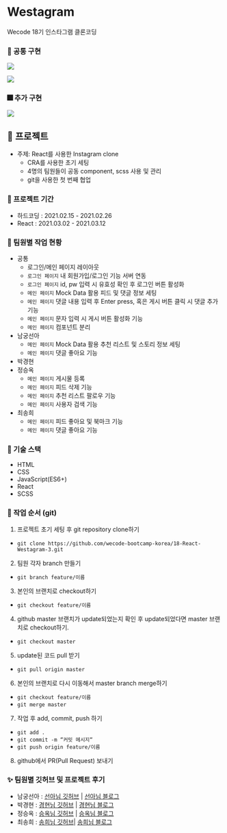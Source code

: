 # Westagram

Wecode 18기 인스타그램 클론코딩

### 🎇 공통 구현

![](https://user-images.githubusercontent.com/46774456/110879954-3453d200-8321-11eb-8a44-7363d3f94ebf.gif)

![](https://user-images.githubusercontent.com/46774456/110881796-484d0300-8324-11eb-95c2-aad9e2b74db2.gif)

### 🎆 추가 구현
![](https://user-images.githubusercontent.com/46774456/110881781-4125f500-8324-11eb-98c3-efb993329c84.gif)


## 🎯 프로젝트
- 주제: React를 사용한 Instagram clone
  - CRA를 사용한 초기 세팅
  - 4명의 팀원들이 공동 component, scss 사용 및 관리
  - git을 사용한 첫 번째 협업

### 📅 프로젝트 기간

- 하드코딩 : 2021.02.15 - 2021.02.26
- React : 2021.03.02 - 2021.03.12


### 🎨 팀원별 작업 현황

- 공통
  - 로그인/메인 페이지 레이아웃
  - `로그인 페이지` 내 회원가입/로그인 기능 서버 연동
  - `로그인 페이지` id, pw 입력 시 유효성 확인 후 로그인 버튼 활성화
  - `메인 페이지` Mock Data 활용 피드 및 댓글 정보 세팅
  - `메인 페이지` 댓글 내용 입력 후 Enter press, 혹은 게시 버튼 클릭 시 댓글 추가 기능
  - `메인 페이지` 문자 입력 시 게시 버튼 활성화 기능
  - `메인 페이지` 컴포넌트 분리
- 남궁선아
  - `메인 페이지` Mock Data 활용 추천 리스트 및 스토리 정보 세팅
  - `메인 페이지` 댓글 좋아요 기능
- 박경현
- 정승옥
  - `메인 페이지` 게시물 등록
  - `메인 페이지` 피드 삭제 기능
  - `메인 페이지` 추천 리스트 팔로우 기능
  - `메인 페이지` 사용자 검색 기능
- 최송희
  - `메인 페이지` 피드 좋아요 및 북마크 기능
  - `메인 페이지` 댓글 좋아요 기능

###  🔧 기술 스택

- HTML
- CSS
- JavaScript(ES6+)
- React
- SCSS


### 🎢 작업 순서 (git)
1. 프로젝트 초기 세팅 후 git repository clone하기
- `git clone https://github.com/wecode-bootcamp-korea/18-React-Westagram-3.git`

2. 팀원 각자 branch 만들기
- `git branch feature/이름`

3. 본인의 브랜치로 checkout하기
- `git checkout feature/이름`

4. github master 브랜치가 update되었는지 확인 후 update되었다면 master 브랜치로 checkout하기.
- `git checkout master`

5. update된 코드 pull 받기
- `git pull origin master`

6. 본인의 브랜치로 다시 이동해서 master branch merge하기
- `git checkout feature/이름`
- `git merge master`

7. 작업 후 add, commit, push 하기
- `git add .`
- `git commit -m “커밋 메시지“`
- `git push origin feature/이름`

8. github에서 PR(Pull Request) 보내기


### ✨ 팀원별 깃허브 및 프로젝트 후기

- 남궁선아 : [선아님 깃허브](https://github.com/sunaaank) | [선아님 블로그](https://velog.io/@sunaaank/React-instagram) 
- 박경현 : [경현님 깃허브](https://github.com/pikatropika) | [경현님 블로그](https://velog.io/@pika/Login-Main-%ED%8E%98%EC%9D%B4%EC%A7%80-%EB%A6%AC%EB%B7%B0)
- 정승옥 : [승옥님 깃허브](https://github.com/Jeong-seungok) | [승옥님 블로그](https://velog.io/@vsnm25/%EC%9C%84%EC%8A%A4%ED%83%80%EA%B7%B8%EB%9E%A8-%ED%81%B4%EB%A1%A0-%ED%94%84%EB%A1%9C%EC%A0%9D%ED%8A%B8) 
- 최송희 : [송희님 깃허브](https://github.com/iamsonghee)| [송희님 블로그](https://velog.io/@realsong/westagramreview)
